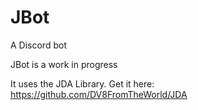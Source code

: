 # JBot
A Discord bot


JBot is a work in progress


It uses the JDA Library. Get it here: https://github.com/DV8FromTheWorld/JDA
